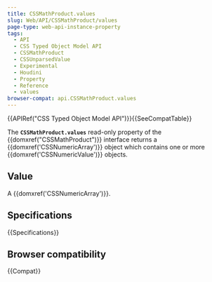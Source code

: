 ```yaml
---
title: CSSMathProduct.values
slug: Web/API/CSSMathProduct/values
page-type: web-api-instance-property
tags:
  - API
  - CSS Typed Object Model API
  - CSSMathProduct
  - CSSUnparsedValue
  - Experimental
  - Houdini
  - Property
  - Reference
  - values
browser-compat: api.CSSMathProduct.values
---
```


{{APIRef("CSS Typed Object Model API")}}{{SeeCompatTable}}

The **`CSSMathProduct.values`** read-only
property of the {{domxref("CSSMathProduct")}} interface returns a
{{domxref('CSSNumericArray')}} object which contains one or more
{{domxref('CSSNumericValue')}} objects.

## Value

A {{domxref('CSSNumericArray')}}.

## Specifications

{{Specifications}}

## Browser compatibility

{{Compat}}
